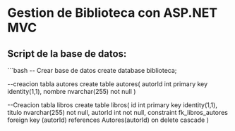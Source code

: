 # Gestion de Biblioteca con ASP.NET MVC

## Script de la base de datos:
  ´´´bash
  -- Crear base de datos
create database biblioteca;

--creacion tabla autores
create table autores(
	autorId int primary key identity(1,1),
	nombre nvarchar(255) not null
)

--Creacion tabla libros
create table libros(
	id int primary key identity(1,1),
	titulo nvarchar(255) not null,
	autorId int not null,
	constraint fk_libros_autores foreign key (autorId) references Autores(autorId) on delete cascade
)
